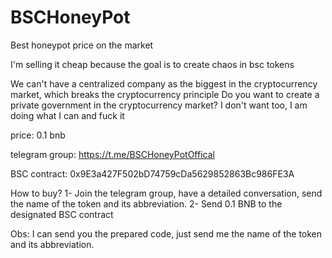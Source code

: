 # BSCHoneyPot
Best honeypot price on the market

I'm selling it cheap because the goal is to create chaos in bsc tokens

We can't have a centralized company as the biggest in the cryptocurrency market, which breaks the cryptocurrency principle
Do you want to create a private government in the cryptocurrency market? I don't want too, I am doing what I can and fuck it 

price: 0.1 bnb

telegram group: https://t.me/BSCHoneyPotOffical

BSC contract: 0x9E3a427F502bD74759cDa5629852863Bc986FE3A

How to buy?
1- Join the telegram group, have a detailed conversation, send the name of the token and its abbreviation.
2- Send 0.1 BNB to the designated BSC contract

Obs: I can send you the prepared code, just send me the name of the token and its abbreviation.
